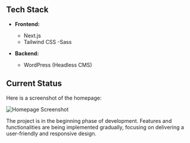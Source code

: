 ## Tech Stack

- **Frontend:**

  - Next.js
  - Tailwind CSS
    -Sass

- **Backend:**
  - WordPress (Headless CMS)

## Current Status

Here is a screenshot of the homepage:

![Homepage Screenshot](./images/public/screenshot-home.png)


The project is in the beginning phase of development. Features and functionalities are being implemented gradually, focusing on delivering a user-friendly and responsive design.
